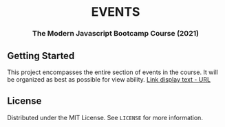 <h1 align="center">EVENTS</h1>

<h3 align="center">The Modern Javascript Bootcamp Course (2021)</h3>    

<!-- GETTING STARTED -->
## Getting Started
This project encompasses the entire section of events in the course. It will be organized as best as possible for view ability.
[Link display text - URL](https://developer.mozilla.org/en-US/docs/Web/Events/)

<!-- LICENSE -->
## License

Distributed under the MIT License. See `LICENSE` for more information.






